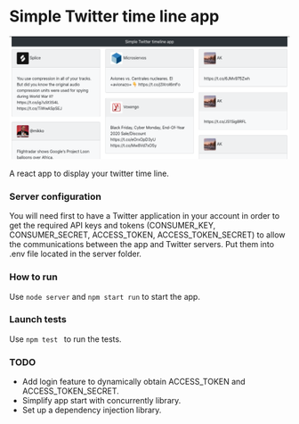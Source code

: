 # Simple Twitter time line app

<p align="center">
<img src="https://github.com/KevinRupper/simple-twitter-feed/blob/master/resources/app.png" alt="React Styleguidist" width="700">
</p>

A react app to display your twitter time line.

### Server configuration

You will need first to have a Twitter application in your account in order to get the required API keys and tokens (CONSUMER_KEY, CONSUMER_SECRET, ACCESS_TOKEN, ACCESS_TOKEN_SECRET) to allow the communications between the app and Twitter servers. Put them into .env file located in the server folder.

### How to run

Use  ``` node server ``` and ``` npm start run ``` to start the app.

### Launch tests

Use ```npm test ``` to run the tests.

### TODO

 - Add login feature to dynamically obtain ACCESS_TOKEN and ACCESS_TOKEN_SECRET.
 - Simplify app start with concurrently library.
 - Set up a dependency injection library.
